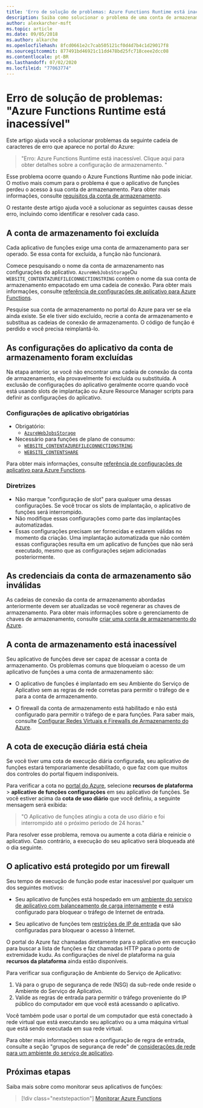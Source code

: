 ```yaml
---
title: 'Erro de solução de problemas: Azure Functions Runtime está inacessível'
description: Saiba como solucionar o problema de uma conta de armazenamento inválida.
author: alexkarcher-msft
ms.topic: article
ms.date: 09/05/2018
ms.author: alkarche
ms.openlocfilehash: 8fcd0661e2c7cab505121cf0d4d7b4c1d29017f8
ms.sourcegitcommit: 877491bd46921c11dd478bd25fc718ceee2dcc08
ms.contentlocale: pt-BR
ms.lasthandoff: 07/02/2020
ms.locfileid: "77063774"
---
```

# <a name="troubleshoot-error-azure-functions-runtime-is-unreachable"></a>Erro de solução de problemas: "Azure Functions Runtime está inacessível"

Este artigo ajuda você a solucionar problemas da seguinte cadeia de caracteres de erro que aparece no portal do Azure:

> "Erro: Azure Functions Runtime está inacessível. Clique aqui para obter detalhes sobre a configuração de armazenamento. "

Esse problema ocorre quando o Azure Functions Runtime não pode iniciar. O motivo mais comum para o problema é que o aplicativo de funções perdeu o acesso à sua conta de armazenamento. Para obter mais informações, consulte [requisitos da conta de armazenamento](https://docs.microsoft.com/azure/azure-functions/functions-create-function-app-portal#storage-account-requirements).

O restante deste artigo ajuda você a solucionar as seguintes causas desse erro, incluindo como identificar e resolver cada caso.

## <a name="storage-account-was-deleted"></a>A conta de armazenamento foi excluída

Cada aplicativo de funções exige uma conta de armazenamento para ser operado. Se essa conta for excluída, a função não funcionará.

Comece pesquisando o nome da conta de armazenamento nas configurações do aplicativo. `AzureWebJobsStorage`Ou `WEBSITE_CONTENTAZUREFILECONNECTIONSTRING` contém o nome da sua conta de armazenamento empacotado em uma cadeia de conexão. Para obter mais informações, consulte [referência de configurações de aplicativo para Azure Functions](https://docs.microsoft.com/azure/azure-functions/functions-app-settings#azurewebjobsstorage).

Pesquise sua conta de armazenamento no portal do Azure para ver se ela ainda existe. Se ele tiver sido excluído, recrie a conta de armazenamento e substitua as cadeias de conexão de armazenamento. O código de função é perdido e você precisa reimplantá-lo.

## <a name="storage-account-application-settings-were-deleted"></a>As configurações do aplicativo da conta de armazenamento foram excluídas

Na etapa anterior, se você não encontrar uma cadeia de conexão da conta de armazenamento, ela provavelmente foi excluída ou substituída. A exclusão de configurações do aplicativo geralmente ocorre quando você está usando slots de implantação ou Azure Resource Manager scripts para definir as configurações do aplicativo.

### <a name="required-application-settings"></a>Configurações de aplicativo obrigatórias

* Obrigatório:
    * [`AzureWebJobsStorage`](https://docs.microsoft.com/azure/azure-functions/functions-app-settings#azurewebjobsstorage)
* Necessário para funções de plano de consumo:
    * [`WEBSITE_CONTENTAZUREFILECONNECTIONSTRING`](https://docs.microsoft.com/azure/azure-functions/functions-app-settings)
    * [`WEBSITE_CONTENTSHARE`](https://docs.microsoft.com/azure/azure-functions/functions-app-settings)

Para obter mais informações, consulte [referência de configurações de aplicativo para Azure Functions](https://docs.microsoft.com/azure/azure-functions/functions-app-settings).

### <a name="guidance"></a>Diretrizes

* Não marque "configuração de slot" para qualquer uma dessas configurações. Se você trocar os slots de implantação, o aplicativo de funções será interrompido.
* Não modifique essas configurações como parte das implantações automatizadas.
* Essas configurações precisam ser fornecidas e estarem válidas no momento da criação. Uma implantação automatizada que não contém essas configurações resulta em um aplicativo de funções que não será executado, mesmo que as configurações sejam adicionadas posteriormente.

## <a name="storage-account-credentials-are-invalid"></a>As credenciais da conta de armazenamento são inválidas

As cadeias de conexão da conta de armazenamento abordadas anteriormente devem ser atualizadas se você regenerar as chaves de armazenamento. Para obter mais informações sobre o gerenciamento de chaves de armazenamento, consulte [criar uma conta de armazenamento do Azure](https://docs.microsoft.com/azure/storage/common/storage-create-storage-account).

## <a name="storage-account-is-inaccessible"></a>A conta de armazenamento está inacessível

Seu aplicativo de funções deve ser capaz de acessar a conta de armazenamento. Os problemas comuns que bloqueiam o acesso de um aplicativo de funções a uma conta de armazenamento são:

* O aplicativo de funções é implantado em seu Ambiente do Serviço de Aplicativo sem as regras de rede corretas para permitir o tráfego de e para a conta de armazenamento.

* O firewall da conta de armazenamento está habilitado e não está configurado para permitir o tráfego de e para funções. Para saber mais, consulte [Configurar Redes Virtuais e Firewalls de Armazenamento do Azure](https://docs.microsoft.com/azure/storage/common/storage-network-security?toc=%2fazure%2fstorage%2ffiles%2ftoc.json).

## <a name="daily-execution-quota-is-full"></a>A cota de execução diária está cheia

Se você tiver uma cota de execução diária configurada, seu aplicativo de funções estará temporariamente desabilitado, o que faz com que muitos dos controles do portal fiquem indisponíveis. 

Para verificar a cota no [portal do Azure](https://portal.azure.com), selecione **recursos de plataforma**  >  **aplicativo de funções configurações** em seu aplicativo de funções. Se você estiver acima da **cota de uso diário** que você definiu, a seguinte mensagem será exibida:

  > "O Aplicativo de funções atingiu a cota de uso diário e foi interrompido até o próximo período de 24 horas."

Para resolver esse problema, remova ou aumente a cota diária e reinicie o aplicativo. Caso contrário, a execução do seu aplicativo será bloqueada até o dia seguinte.

## <a name="app-is-behind-a-firewall"></a>O aplicativo está protegido por um firewall

Seu tempo de execução de função pode estar inacessível por qualquer um dos seguintes motivos:

* Seu aplicativo de funções está hospedado em um [ambiente do serviço de aplicativo com balanceamento de carga internamente](../app-service/environment/create-ilb-ase.md) e está configurado para bloquear o tráfego de Internet de entrada.

* Seu aplicativo de funções tem [restrições de IP de entrada](functions-networking-options.md#inbound-ip-restrictions) que são configuradas para bloquear o acesso à Internet. 

O portal do Azure faz chamadas diretamente para o aplicativo em execução para buscar a lista de funções e faz chamadas HTTP para o ponto de extremidade kudu. As configurações de nível de plataforma na guia **recursos da plataforma** ainda estão disponíveis.

Para verificar sua configuração de Ambiente do Serviço de Aplicativo:
1. Vá para o grupo de segurança de rede (NSG) da sub-rede onde reside o Ambiente do Serviço de Aplicativo.
1. Valide as regras de entrada para permitir o tráfego proveniente do IP público do computador em que você está acessando o aplicativo. 
   
Você também pode usar o portal de um computador que está conectado à rede virtual que está executando seu aplicativo ou a uma máquina virtual que está sendo executada em sua rede virtual. 

Para obter mais informações sobre a configuração de regra de entrada, consulte a seção "grupos de segurança de rede" de [considerações de rede para um ambiente do serviço de aplicativo](https://docs.microsoft.com/azure/app-service/environment/network-info#network-security-groups).

## <a name="next-steps"></a>Próximas etapas

Saiba mais sobre como monitorar seus aplicativos de funções:

> [!div class="nextstepaction"]
> [Monitorar Azure Functions](functions-monitoring.md)
